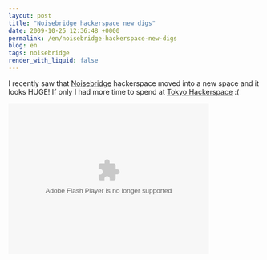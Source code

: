 ```yaml
---
layout: post
title: "Noisebridge hackerspace new digs"
date: 2009-10-25 12:36:48 +0000
permalink: /en/noisebridge-hackerspace-new-digs
blog: en
tags: noisebridge
render_with_liquid: false
---
```


I recently saw that [Noisebridge](https://www.noisebridge.net/) hackerspace moved into a new space and it looks HUGE! If only I had more time to spend at [Tokyo Hackerspace](http://www.tokyohackerspace.org/) :(

<object width="400" height="300"> <param name="flashvars" value="offsite=true&lang=en-us&page_show_url=%2Fphotos%2Fbre%2Fsets%2F72157622653976350%2Fshow%2F&page_show_back_url=%2Fphotos%2Fbre%2Fsets%2F72157622653976350%2F&set_id=72157622653976350&jump_to="></param> <param name="movie" value="http://www.flickr.com/apps/slideshow/show.swf?v=71649"></param> <param name="allowFullScreen" value="true"></param><embed type="application/x-shockwave-flash" src="http://www.flickr.com/apps/slideshow/show.swf?v=71649" allowFullScreen="true" flashvars="offsite=true&lang=en-us&page_show_url=%2Fphotos%2Fbre%2Fsets%2F72157622653976350%2Fshow%2F&page_show_back_url=%2Fphotos%2Fbre%2Fsets%2F72157622653976350%2F&set_id=72157622653976350&jump_to=" width="400" height="300"></embed></object>
